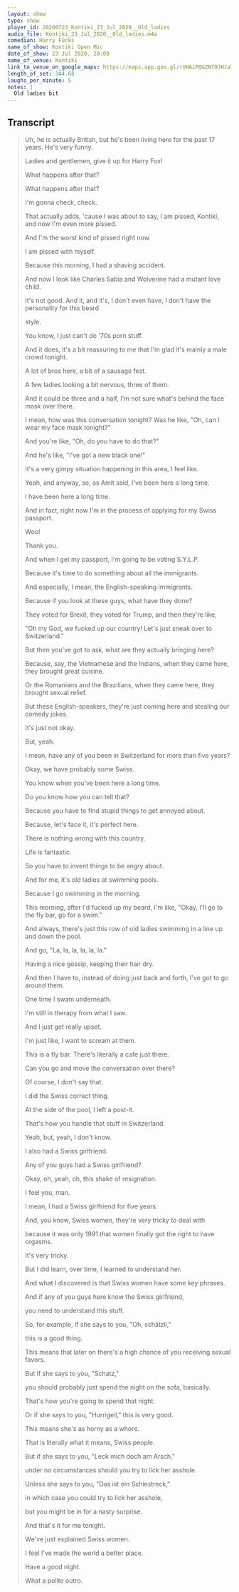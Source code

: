 ```yaml
---
layout: show
type: show
player_id: 20200723_Kontiki_23_Jul_2020__Old_ladies
audio_file: Kontiki_23_Jul_2020__Old_ladies.m4a
comedian: Harry Fücks
name_of_show: Kontiki Open Mic
date_of_show: 23 Jul 2020, 20:00
name_of_venue: Kontiki
link_to_venue_on_google_maps: https://maps.app.goo.gl/rUHAiPQGZNf9JHJa7
length_of_set: 344.68
laughs_per_minute: 5
notes: |
  Old ladies bit
---
```



<h2><i class="fas fa-file-alt"></i> Transcript</h2>

> Uh, he is actually British, but he's been living here for the past 17 years. He's very funny.
>
> Ladies and gentlemen, give it up for Harry Fox!
>
> What happens after that?
>
> What happens after that?
>
> I'm gonna check, check.
>
> That actually adds, 'cause I was about to say, I am pissed, Kontiki, and now I'm even more pissed.
>
> And I'm the worst kind of pissed right now.
>
> I am pissed with myself.
>
> Because this morning, I had a shaving accident.
>
> And now I look like Charles Sabia and Wolverine had a mutant love child.
>
> It's not good. And it, and it's, I don't even have, I don't have the personality for this beard
>
> style.
>
> You know, I just can't do '70s porn stuff.
>
> And it does, it's a bit reassuring to me that I'm glad it's mainly a male crowd tonight.
>
> A lot of bros here, a bit of a sausage fest.
>
> A few ladies looking a bit nervous, three of them.
>
> And it could be three and a half, I'm not sure what's behind the face mask over there.
>
> I mean, how was this conversation tonight? Was he like, "Oh, can I wear my face mask tonight?"
>
> And you're like, "Oh, do you have to do that?"
>
> And he's like, "I've got a new black one!"
>
> It's a very gimpy situation happening in this area, I feel like.
>
> Yeah, and anyway, so, as Amit said, I've been here a long time.
>
> I have been here a long time.
>
> And in fact, right now I'm in the process of applying for my Swiss passport.
>
> Woo!
>
> Thank you.
>
> And when I get my passport, I'm going to be voting S.Y.L.P.
>
> Because it's time to do something about all the immigrants.
>
> And especially, I mean, the English-speaking immigrants.
>
> Because if you look at these guys, what have they done?
>
> They voted for Brexit, they voted for Trump, and then they're like,
>
> "Oh my God, we fucked up our country! Let's just sneak over to Switzerland."
>
> But then you've got to ask, what are they actually bringing here?
>
> Because, say, the Vietnamese and the Indians, when they came here, they brought great cuisine.
>
> Or the Romanians and the Brazilians, when they came here, they brought sexual relief.
>
> But these English-speakers, they're just coming here and stealing our comedy jokes.
>
> It's just not okay.
>
> But, yeah.
>
> I mean, have any of you been in Switzerland for more than five years?
>
> Okay, we have probably some Swiss.
>
> You know when you've been here a long time.
>
> Do you know how you can tell that?
>
> Because you have to find stupid things to get annoyed about.
>
> Because, let's face it, it's perfect here.
>
> There is nothing wrong with this country.
>
> Life is fantastic.
>
> So you have to invent things to be angry about.
>
> And for me, it's old ladies at swimming pools.
>
> Because I go swimming in the morning.
>
> This morning, after I'd fucked up my beard, I'm like, "Okay, I'll go to the fly bar, go for a swim."
>
> And always, there's just this row of old ladies swimming in a line up and down the pool.
>
> And go, "La, la, la, la, la, la."
>
> Having a nice gossip, keeping their hair dry.
>
> And then I have to, instead of doing just back and forth, I've got to go around them.
>
> One time I swam underneath.
>
> I'm still in therapy from what I saw.
>
> And I just get really upset.
>
> I'm just like, I want to scream at them.
>
> This is a fly bar. There's literally a cafe just there.
>
> Can you go and move the conversation over there?
>
> Of course, I don't say that.
>
> I did the Swiss correct thing.
>
> At the side of the pool, I left a post-it.
>
> That's how you handle that stuff in Switzerland.
>
> Yeah, but, yeah, I don't know.
>
> I also had a Swiss girlfriend.
>
> Any of you guys had a Swiss girlfriend?
>
> Okay, oh, yeah, oh, this shake of resignation.
>
> I feel you, man.
>
> I mean, I had a Swiss girlfriend for five years.
>
> And, you know, Swiss women, they're very tricky to deal with
>
> because it was only 1991 that women finally got the right to have orgasms.
>
> It's very tricky.
>
> But I did learn, over time, I learned to understand her.
>
> And what I discovered is that Swiss women have some key phrases.
>
> And if any of you guys here know the Swiss girlfriend,
>
> you need to understand this stuff.
>
> So, for example, if she says to you, "Oh, schätzli,"
>
> this is a good thing.
>
> This means that later on there's a high chance of you receiving sexual favors.
>
> But if she says to you, "Schatz,"
>
> you should probably just spend the night on the sofa, basically.
>
> That's how you're going to spend that night.
>
> Or if she says to you, "Hurrigeil," this is very good.
>
> This means she's as horny as a whore.
>
> That is literally what it means, Swiss people.
>
> But if she says to you, "Leck mich doch am Arsch,"
>
> under no circumstances should you try to lick her asshole.
>
> Unless she says to you, "Das ist ein Schiestreck,"
>
> in which case you could try to lick her asshole,
>
> but you might be in for a nasty surprise.
>
> And that's it for me tonight.
>
> We've just explained Swiss women.
>
> I feel I've made the world a better place.
>
> Have a good night.
>
> What a polite outro.
